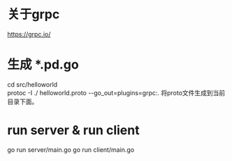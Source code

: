 # 关于grpc

https://grpc.io/



# 生成 *.pd.go

cd src/helloworld  
protoc -I ./ helloworld.proto --go_out=plugins=grpc:.
将proto文件生成到当前目录下面。


# run server & run client

go run server/main.go
go run client/main.go

